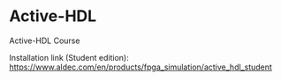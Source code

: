 # Active-HDL
Active-HDL Course

Installation link (Student edition): https://www.aldec.com/en/products/fpga_simulation/active_hdl_student
